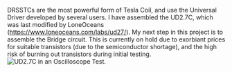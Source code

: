 DRSSTCs are the most powerful form of Tesla Coil, and use the Universal Driver developed by several users. I have assembled the UD2.7C, which was last modified by LoneOceans (https://www.loneoceans.com/labs/ud27/). My next step in this project is to assemble the Bridge circuit. This is currently on hold due to exorbiant prices for suitable transistors (due to the semiconductor shortage), and the high risk of burning out transistors during initial testing.
![UD2.7C in an Oscilloscope Test.](https://github.com/kpiper00/Tesla-Coil-Development/blob/main/DRSSTC%20Work/DRSSTC_Driver_TestImage.png)
